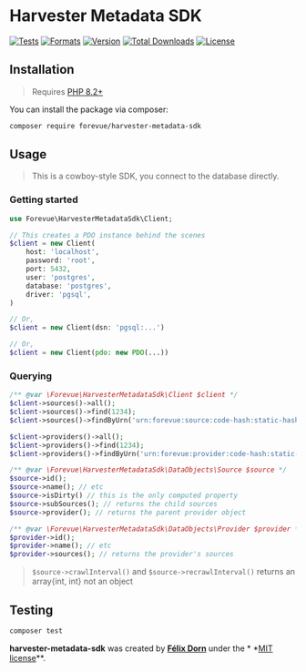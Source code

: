 # Harvester Metadata SDK

[![Tests](https://github.com/forevue/harvester-metadata-sdk/actions/workflows/tests.yml/badge.svg?branch=main)](https://github.com/forevue/harvester-metadata-sdk/actions/workflows/tests.yml)
[![Formats](https://github.com/forevue/harvester-metadata-sdk/actions/workflows/formats.yml/badge.svg?branch=main)](https://github.com/forevue/harvester-metadata-sdk/actions/workflows/formats.yml)
[![Version](https://poser.pugx.org/forevue/harvester-metadata-sdk/version)](//packagist.org/packages/forevue/harvester-metadata-sdk)
[![Total Downloads](https://poser.pugx.org/forevue/harvester-metadata-sdk/downloads)](//packagist.org/packages/forevue/harvester-metadata-sdk)
[![License](https://poser.pugx.org/forevue/harvester-metadata-sdk/license)](//packagist.org/packages/forevue/harvester-metadata-sdk)

## Installation

> Requires [PHP 8.2+](https://php.net/releases)

You can install the package via composer:

```bash
composer require forevue/harvester-metadata-sdk
```

## Usage

> This is a cowboy-style SDK, you connect to the database directly.

### Getting started

```php
use Forevue\HarvesterMetadataSdk\Client;

// This creates a PDO instance behind the scenes
$client = new Client(
    host: 'localhost',
    password: 'root',
    port: 5432,
    user: 'postgres',
    database: 'postgres',
    driver: 'pgsql',
)

// Or,
$client = new Client(dsn: 'pgsql:...')

// Or,
$client = new Client(pdo: new PDO(...))
````

### Querying

```php
/** @var \Forevue\HarvesterMetadataSdk\Client $client */
$client->sources()->all();
$client->sources()->find(1234);
$client->sources()->findByUrn('urn:forevue:source:code-hash:static-hash');

$client->providers()->all();
$client->providers()->find(1234);
$client->providers()->findByUrn('urn:forevue:provider:code-hash:static-hash');

/** @var \Forevue\HarvesterMetadataSdk\DataObjects\Source $source */
$source->id();
$source->name(); // etc
$source->isDirty() // this is the only computed property
$source->subSources(); // returns the child sources
$source->provider(); // returns the parent provider object

/** @var \Forevue\HarvesterMetadataSdk\DataObjects\Provider $provider */
$provider->id();
$provider->name(); // etc
$provider->sources(); // returns the provider's sources
```

> `$source->crawlInterval()` and `$source->recrawlInterval()` returns an array{int, int} not an object

## Testing

```bash
composer test
```

**harvester-metadata-sdk** was created by **[Félix Dorn](https://felixdorn.fr)** under the *
*[MIT license](https://opensource.org/licenses/MIT)**.
